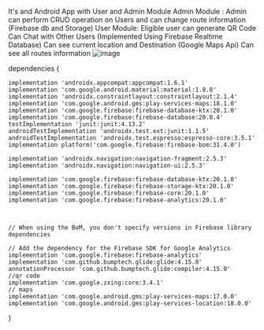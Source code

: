 It's and Android App with User and Admin Module
Admin Module :
Admin can perform CRUD operation on Users and can change route information (Firebase db and Storage)
User Module:
Eligible user can generate QR Code
Can Chat with Other Users (Implemented Using Firebase Realtime Database)
Can see current location and Destination (Google Maps Api)
Can see all routes information
![image](https://github.com/madilkhan002/Transport-Manager/assets/75298232/734e6b1c-2a34-44a3-b1c2-74b4f9bc6ae4)

dependencies {

    implementation 'androidx.appcompat:appcompat:1.6.1'
    implementation 'com.google.android.material:material:1.8.0'
    implementation 'androidx.constraintlayout:constraintlayout:2.1.4'
    implementation 'com.google.android.gms:play-services-maps:18.1.0'
    implementation 'com.google.firebase:firebase-database-ktx:20.1.0'
    implementation 'com.google.firebase:firebase-database:20.0.4'
    testImplementation 'junit:junit:4.13.2'
    androidTestImplementation 'androidx.test.ext:junit:1.1.5'
    androidTestImplementation 'androidx.test.espresso:espresso-core:3.5.1'
    implementation platform('com.google.firebase:firebase-bom:31.4.0')

    implementation 'androidx.navigation:navigation-fragment:2.5.3'
    implementation 'androidx.navigation:navigation-ui:2.5.3'

    implementation 'com.google.firebase:firebase-database-ktx:20.1.0'
    implementation 'com.google.firebase:firebase-storage-ktx:20.1.0'
    implementation 'com.google.firebase:firebase-core:20.1.0'
    implementation 'com.google.firebase:firebase-analytics:20.1.0'



    // When using the BoM, you don't specify versions in Firebase library dependencies

    // Add the dependency for the Firebase SDK for Google Analytics
    implementation 'com.google.firebase:firebase-analytics'
    implementation 'com.github.bumptech.glide:glide:4.15.0'
    annotationProcessor 'com.github.bumptech.glide:compiler:4.15.0'
    //qr code
    implementation 'com.google.zxing:core:3.4.1'
    // maps
    implementation 'com.google.android.gms:play-services-maps:17.0.0'
    implementation 'com.google.android.gms:play-services-location:18.0.0'
}
